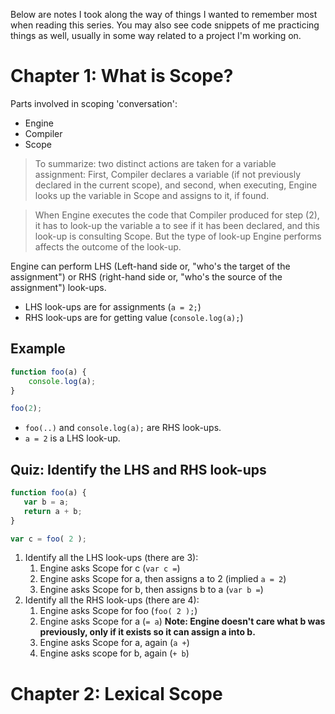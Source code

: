 Below are notes I took along the way of things I wanted to remember most when reading this series. You may also see code snippets of me practicing things as well, usually in some way related to a project I'm working on.

# Chapter 1: What is Scope?
Parts involved in scoping 'conversation':
 - Engine
 - Compiler
 - Scope

> To summarize: two distinct actions are taken for a variable assignment: First, Compiler declares a variable (if not previously declared in the current scope), and second, when executing, Engine looks up the variable in Scope and assigns to it, if found.

> When Engine executes the code that Compiler produced for step (2), it has to look-up the variable a to see if it has been declared, and this look-up is consulting Scope. But the type of look-up Engine performs affects the outcome of the look-up.

Engine can perform LHS (Left-hand side or, "who's the target of the assignment") or RHS (right-hand side or, "who's the source of the assignment") look-ups.
 - LHS look-ups are for assignments (`a = 2;`)
 - RHS look-ups are for getting value (`console.log(a);`)

## Example
 ```javascript
 function foo(a) {
     console.log(a);
 }

 foo(2);
 ```

  - `foo(..)` and `console.log(a);` are RHS look-ups.
  - `a = 2` is a LHS look-up.


## Quiz: Identify the LHS and RHS look-ups
 ```javascript
function foo(a) {
	var b = a;
	return a + b;
}

var c = foo( 2 );
 ```
 1. Identify all the LHS look-ups (there are 3):
    1. Engine asks Scope for c (`var c =`)
    2. Engine asks Scope for a, then assigns a to 2 (implied `a = 2`)
    3. Engine asks Scope for b, then assigns b to a (`var b =`)
2. Identify all the RHS look-ups (there are 4):
    1. Engine asks Scope for foo (`foo( 2 );`)
    2. Engine asks Scope for a (`= a`) **Note: Engine doesn't care what b was previously, only if it exists so it can assign a into b.**
    3. Engine asks Scope for a, again (`a +`)
    4. Engine asks scope for b, again (`+ b`)


# Chapter 2: Lexical Scope
